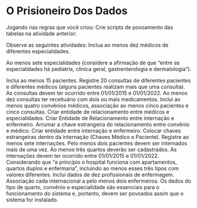 # O Prisioneiro Dos Dados

Jogando nas regras que você criou: Crie scripts de povoamento das tabelas na atividade anterior:

Observe as seguintes atividades: Inclua ao menos dez médicos de diferentes especialidades.

Ao menos sete especialidades (considere a afirmação de que “entre as especialidades há pediatria, clínica geral, gastrenterologia e dermatologia”).

Inclui ao menos 15 pacientes.
Registre 20 consultas de diferentes pacientes e diferentes médicos (alguns pacientes realizam mais que uma consulta). As consultas devem ter ocorrido entre 01/01/2015 e 01/01/2022. Ao menos dez consultas ter receituário com dois ou mais medicamentos.
Inclui ao menos quatro convênios médicos, associação ao menos cinco pacientes e cinco consultas.
Criar entidade de relacionamento entre médicos e especialidades.
Criar Entidade de Relacionamento entre internação e enfermeiro.
Arrumar a chave estrangeira do relacionamento entre convênio e médico.
Criar entidade entre internação e enfermeiro.
Colocar chaves estrangeiras dentro da internação (Chaves Médico e Paciente).
Registre ao menos sete internações. Pelo menos dois pacientes devem ser internados mais de uma vez. Ao menos três quartos deverão ser cadastrados. As internações devem ter ocorrido entre 01/01/2015 e 01/01/2022.
Considerando que “a princípio o hospital funciona com apartamentos, quartos duplos e enfermaria”, incluindo ao menos esses três tipos com valores diferentes.
Inclui dados de dez profissionais de enfermagem. Associação cada internacional a pelo menos dois enfermeiros.
Os dados do tipo de quarto, convênio e especialidade são essenciais para o funcionamento do sistema e, portanto, devem ser povoados assim que o sistema for instalado.
